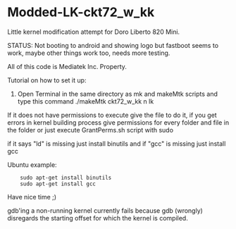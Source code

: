 # Modded-LK-ckt72_w_kk
 Little kernel modification attempt for Doro Liberto 820 Mini.

STATUS: Not booting to android and showing logo but fastboot seems to work, maybe other things work too, needs more testing.

All of this code is Mediatek Inc. Property.

Tutorial on how to set it up:

1. Open Terminal in the same directory as mk and makeMtk scripts and type this command
        ./makeMtk ckt72_w_kk n lk

If it does not have permissions to execute give the file to do it, if you get errors in kernel building process give permissions for every folder and file in the folder or just execute GrantPerms.sh script with sudo

if it says "ld" is missing just install binutils and if "gcc" is missing just install gcc

   Ubuntu example:

        sudo apt-get install binutils
        sudo apt-get install gcc

Have nice time ;)


   gdb'ing a non-running kernel currently fails because gdb (wrongly)
   disregards the starting offset for which the kernel is compiled.

